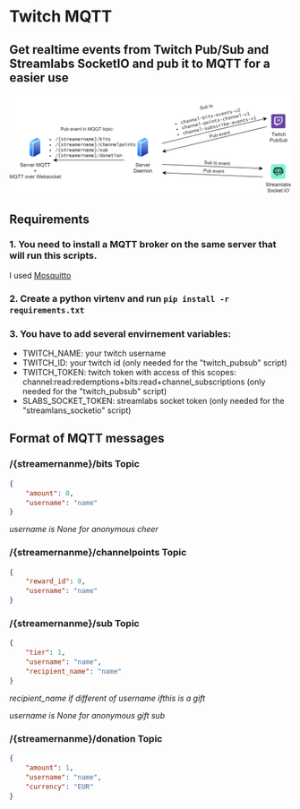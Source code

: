 # Twitch MQTT
## Get realtime events from Twitch Pub/Sub and Streamlabs SocketIO  and pub it to MQTT for a easier use

![Diagram showing the link between the APIs and the MQTT server](https://github.com/KraccoonTwitch/twitch_mqtt/blob/master/images/diagram.png?raw=true)

## Requirements

### 1. You need to install a MQTT broker on the same server that will run this scripts.
I used [Mosquitto](https://mosquitto.org/)

### 2. Create a python virtenv and run `pip install -r requirements.txt`

### 3. You have to add several envirnement variables:
* TWITCH\_NAME: your twitch username
* TWITCH\_ID: your twitch id (only needed for the "twitch\_pubsub" script)
* TWITCH\_TOKEN: twitch token with access of this scopes: channel:read:redemptions+bits:read+channel\_subscriptions (only needed for the "twitch\_pubsub" script)
* SLABS\_SOCKET\_TOKEN: streamlabs socket token (only needed for the "streamlans\_socketio" script)

## Format of MQTT messages

### /{streamernanme}/bits Topic
```json
{
    "amount": 0,
    "username": "name"
}
```
*username is None for anonymous cheer*

### /{streamernanme}/channelpoints Topic
```json
{
    "reward_id": 0,
    "username": "name"
}
```

### /{streamernanme}/sub Topic
```json
{
    "tier": 1,
    "username": "name",
    "recipient_name": "name"
}
```
*recipient_name if different of username ifthis is a gift*

*username is None for anonymous gift sub*

### /{streamernanme}/donation Topic
```json
{
    "amount": 1,
    "username": "name",
    "currency": "EUR"
}
```

